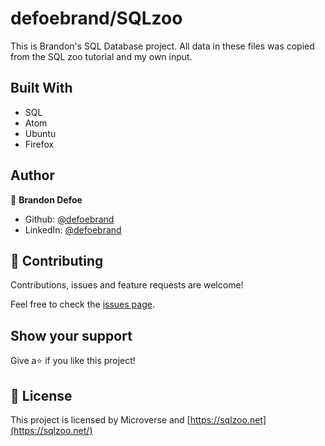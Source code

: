 # defoebrand/SQLzoo

This is Brandon's SQL Database project. All data in these files was copied from the SQL zoo tutorial and my own input.

## Built With

* SQL
* Atom
* Ubuntu
* Firefox

## Author

👤 **Brandon Defoe**

* Github: [@defoebrand](https://github.com/defoebrand)
* LinkedIn: [@defoebrand](https://www.linkedin.com/in/defoebrand/)

## 🤝 Contributing

Contributions, issues and feature requests are welcome!

Feel free to check the [issues page](https://github.com/defoebrand/SQLzoo/blob/master/issues).

## Show your support

Give a⭐️ if you like this project!

## 📝 License

This project is licensed by Microverse and [https://sqlzoo.net](https://sqlzoo.net/)

